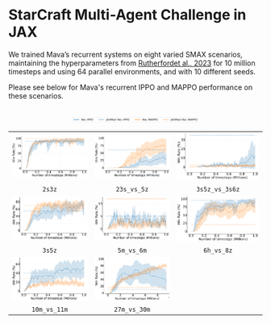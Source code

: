 # StarCraft Multi-Agent Challenge in JAX

We trained Mava’s recurrent systems on eight varied SMAX scenarios, maintaining the hyperparameters from [Rutherfordet al., 2023](https://arxiv.org/pdf/2311.10090.pdf) for 10 million timesteps and using 64 parallel environments, and with 10 different seeds.

Please see below for Mava's recurrent IPPO and MAPPO performance on these scenarios.
</br>
</br>

<p align="center">
 <a href="images/smax_results/legend.png">
        <img src="images/smax_results/legend.png" alt="legend" width="50%"/>
</a>
</p>



<p align="center">
<table>
<tr>
    <td><img src="images/smax_results/2s3z.png" alt="2s3z" width="100%"/></td>
    <td><img src="images/smax_results/3s_vs_5z.png" alt="3s_vs_5z" width="100%"/></td>
    <td><img src="images/smax_results/3s5z_vs_3s6z.png" alt="3s5z_vs_3s6z" width="100%"/></td>
</tr>
<tr>
    <td style="text-align:center"><code>2s3z</code></td>
    <td style="text-align:center"><code>23s_vs_5z</code></td>
    <td style="text-align:center"><code>3s5z_vs_3s6z</code></td>
</tr>
<tr>
    <td><img src="images/smax_results/3s5z.png" alt="3s5z" width="100%"/></td>
    <td><img src="images/smax_results/5m_vs_6m.png" alt="5m_vs_6m" width="100%"/></td>
    <td><img src="images/smax_results/6h_vs_8z.png" alt="6h_vs_8z" width="100%"/></td>
</tr>
<tr>
    <td style="text-align:center"><code>3s5z</code></td>
    <td style="text-align:center"><code>5m_vs_6m</code></td>
    <td style="text-align:center"><code>6h_vs_8z</code></td>
</tr>
<tr>
    <td><img src="images/smax_results/10m_vs_11m.png" alt="10m_vs_11m" width="100%"/></td>
    <td><img src="images/smax_results/27m_vs_30m.png" alt="27m_vs_30m" width="100%"/></td>
</tr>
<tr>
    <td style="text-align:center"><code>10m_vs_11m</code></td>
    <td style="text-align:center"><code>27m_vs_30m</code></td>
</tr>
</table>
</p>
